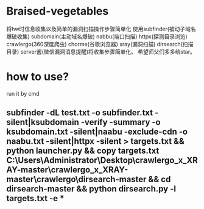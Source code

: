 # Braised-vegetables
将hw时信息收集以及简单的漏洞扫描操作步骤简单化
使用subfinder(被动子域名爆破收集) subdomain(主动域名爆破) nabbu(端口扫描) httpx(探测目录浏览) crawlergo(360深度爬虫) chorme(谷歌浏览器) xray(漏洞扫描) dirsearch(扫描目录) server酱(微信漏洞消息提醒)将收集步骤简单化。
希望师父们多多给star。

# how to use?
run it by cmd
## subfinder -dL test.txt -o subfinder.txt -silent|ksubdomain -verify -summary -o ksubdomain.txt -silent|naabu -exclude-cdn -o naabu.txt -silent|httpx -silent > targets.txt && python launcher.py && copy targets.txt C:\Users\Administrator\Desktop\crawlergo_x_XRAY-master\crawlergo_x_XRAY-master\crawlergo\dirsearch-master && cd dirsearch-master && python dirsearch.py -l targets.txt -e *
